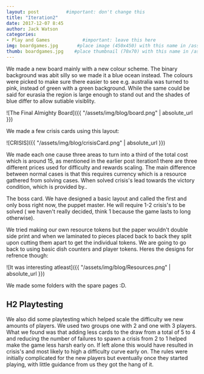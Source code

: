 ```yaml
---
layout: post          #important: don't change this
title: "Iteration2"
date: 2017-12-07 8:45
author: Jack Watson
categories:
- Play and Games            #important: leave this here
img: boardgames.jpg       #place image (450x450) with this name in /assets/img/blog/
thumb: boardgames.jpg    #place thumbnail (70x70) with this name in /assets/img/blog/thumbs/
---
```


<!--more-->

We made a new board mainly with a new colour scheme. The binary background was abit silly so we made it a blue ocean instead. The colours were picked to make sure there easier to see e.g. australia was turned to pink, instead of green with a green background. 
While the same could be said for eurasia the region is large enough to stand out and the shades of blue differ to allow sutiable visiblity.

![The Final Almighty Board]({{ "/assets/img/blog/board.png" | absolute_url }})

We made a few crisis cards using this layout:

![CRISIS]({{ "/assets/img/blog/crisisCard.png" | absolute_url }})

We made each one cause three areas to turn into a third of the total cost which is around 15, as mentioned in the earlier post iteration1 
there are three different prices used for difficulty and rewards scaling. The main difference between normal cases is that this requires
currency which is a resource gathered from solving cases. When solved crisis's lead towards the victory condition, which is provided by..

The boss card. We have designed a basic layout and called the first and only boss right now, the puppet master. He will require 1-2 crisis's
to be solved ( we haven't really decided, think 1 because the game lasts to long otherwise).

We tried making our own resource tokens but the paper wouldn't double side print and when we laminated to pieces placed back to back they split
upon cutting them apart to get the individual tokens. We are going to go back to using basic dish counters and player tokens. Heres the 
designs for refrence though:

![It was interesting atleast]({{ "/assets/img/blog/Resources.png" | absolute_url }})

We made some folders with the spare pages :D.

## H2 Playtesting
We also did some playtesting which helped scale the difficulty we new amounts of players. We used two groups one with 2 and one with 3 
players. What we found was that adding less cards to the draw from a total of 5 to 4 and reducing the number of failures to spawn a crisis from 2 to 1 helped make the game less harsh early on. If left alone this would have resulted in crisis's and most likely to high
a difficulty curve early on. The rules were initially complicated for the new players but eventually once they started playing, with little guidance from us they got the hang of it.

